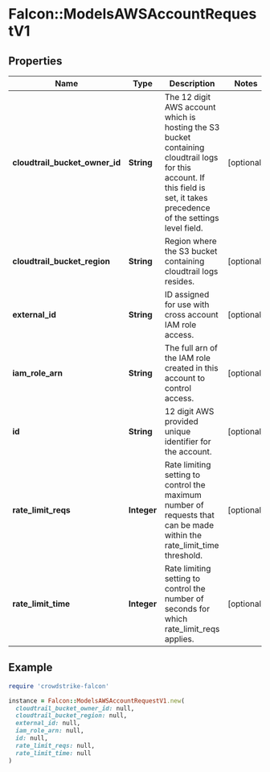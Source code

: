 # Falcon::ModelsAWSAccountRequestV1

## Properties

| Name | Type | Description | Notes |
| ---- | ---- | ----------- | ----- |
| **cloudtrail_bucket_owner_id** | **String** | The 12 digit AWS account which is hosting the S3 bucket containing cloudtrail logs for this account. If this field is set, it takes precedence of the settings level field. | [optional] |
| **cloudtrail_bucket_region** | **String** | Region where the S3 bucket containing cloudtrail logs resides. | [optional] |
| **external_id** | **String** | ID assigned for use with cross account IAM role access. | [optional] |
| **iam_role_arn** | **String** | The full arn of the IAM role created in this account to control access. | [optional] |
| **id** | **String** | 12 digit AWS provided unique identifier for the account. | [optional] |
| **rate_limit_reqs** | **Integer** | Rate limiting setting to control the maximum number of requests that can be made within the rate_limit_time threshold. | [optional] |
| **rate_limit_time** | **Integer** | Rate limiting setting to control the number of seconds for which rate_limit_reqs applies. | [optional] |

## Example

```ruby
require 'crowdstrike-falcon'

instance = Falcon::ModelsAWSAccountRequestV1.new(
  cloudtrail_bucket_owner_id: null,
  cloudtrail_bucket_region: null,
  external_id: null,
  iam_role_arn: null,
  id: null,
  rate_limit_reqs: null,
  rate_limit_time: null
)
```


